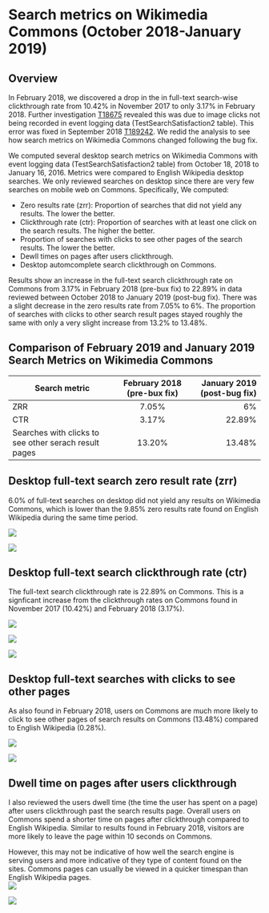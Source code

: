 # Search metrics on Wikimedia Commons (October 2018-January 2019)

## Overview

In February 2018, we discovered a drop in the in full-text search-wise clickthrough rate from 10.42% in November 2017 to only 3.17% in February 2018. Further investigation [T18675](https://phabricator.wikimedia.org/T187827) revealed this was due to image clicks not being recorded in event logging data (TestSearchSatisfaction2 table). This error was fixed in September 2018 [T189242](https://phabricator.wikimedia.org/T189242).  We redid the analysis to see how search metrics on Wikimedia Commons changed following the bug fix.

We computed several desktop search metrics on Wikimedia Commons with event logging data (TestSearchSatisfaction2 table) from October 18, 2018 to January 16, 2016. Metrics were compared to English Wikipedia desktop searches. We only reviewed searches on desktop since there are very few searches on mobile web on Commons. Specifically, We computed:

* Zero results rate (zrr): Proportion of searches that did not yield any results. The lower the better.
* Clickthrough rate (ctr): Proportion of searches with at least one click on the search results. The higher the better.
* Proportion of searches with clicks to see other pages of the search results. The lower the better. 
* Dewll times on pages after users clickthrough.
* Desktop automcomplete search clickthrough on Commons. 


Results show an increase in the full-text search clickthrough rate on Commons from 3.17% in February 2018 (pre-bux fix) to 22.89% in data reviewed between October 2018 to January 2019 (post-bug fix). There was a slight decrease in the zero results rate from 7.05% to 6%. The proportion of searches with clicks to other search result pages stayed roughly the same with only a very slight increase from 13.2% to 13.48%.

## Comparison of February 2019 and January 2019 Search Metrics on Wikimedia Commons

| Search metric | February 2018 (pre-bux fix) | January 2019 (post-bug fix)|
| ------------- |:-------------:| -----:|
| ZRR     | 7.05%  |  6% |
| CTR     | 3.17%   | 22.89%   |
| Searches with clicks to see other serach result pages   |  13.20%   | 13.48%  |

## Desktop full-text search zero result rate (zrr) 

6.0% of full-text searches on desktop did not yield any results on Wikimedia Commons, which is lower than the 9.85% zero results rate found on English Wikipedia during the same time period. 

![](figures/zrr_all_Jan19.png)

![](figures/daily_zrr_Jan19.png)


## Desktop full-text search clickthrough rate (ctr)

The full-text search clickthrough rate is 22.89% on Commons. This is a signficant increase from the clickthrough rates on Commons found in November 2017 (10.42%) and February 2018 (3.17%).

![](figures/ctr_all_Jan19.png)


![](figures/daily_ctr_Jan19.png)

![](figures/daily_autocomplete_ctr_Jan19.png)


## Desktop full-text searches with clicks to see other pages 

As also found in February 2018, users on Commons are much more likely to click to see other pages of search results on Commons (13.48%) compared to English Wikipedia (0.28%). 

![](figures/serp_offset_all_Jan19.png)

![](figures/daily_serp_offset_Jan19.png)

## Dwell time on pages after users clickthrough

I also reviewed the users dwell time (the time the user has spent on a page) after users clickthrough past the search results page. Overall users on Commons spend a shorter time on pages after clickthrough compared to English Wikipedia. Similar to results found in February 2018, visitors are more likely to leave the page within 10 seconds on Commons. 

However, this may not be indicative of how well the search engine is serving users and more indicative of they type of content found on the sites. Commons pages can usually be viewed in a quicker timespan than English Wikipedia pages.  
![](figures/survival_visitedPages_all_Jan19.png)

![](figures/dwell_time_bycheckin_Jan19.png)






